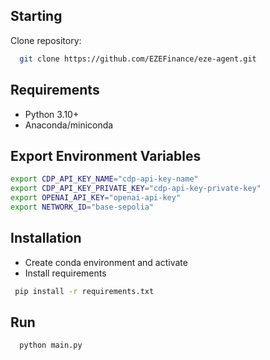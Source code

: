 ## Starting
Clone repository:
```bash
  git clone https://github.com/EZEFinance/eze-agent.git
```

## Requirements
- Python 3.10+
- Anaconda/miniconda

## Export Environment Variables
```bash
export CDP_API_KEY_NAME="cdp-api-key-name"
export CDP_API_KEY_PRIVATE_KEY="cdp-api-key-private-key"
export OPENAI_API_KEY="openai-api-key"
export NETWORK_ID="base-sepolia"
```

## Installation
 - Create conda environment and activate
 - Install requirements
 ```bash
  pip install -r requirements.txt
 ```

## Run
```bash
  python main.py
```
